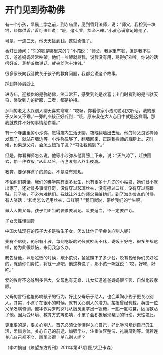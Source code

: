 # 开门见到弥勒佛

有一个小孩，早晨上学之前，到寺庙里，见到香灯法师，说：“师父，我捡到十块钱，给你供香。”香灯法师说：“哦，这么乖，拾金不昧。”小孩心满意足地走了。 

可是，一连三天，他天天捡到钱，这就奇怪了。 

香灯法师问：“你的钱是哪里来的？”小孩说：“师父，我家里有钱，但是我不快乐，爸爸妈妈常常吵架，他们一吵架就骂我，说我没有用，骂得好难听。你说的话很好听，我想听你说话，就来给你十块钱。” 

很多家长向我请教关于孩子的教育问题，我都会讲这个故事。 

踩到禅师肩膀上 

进寺庙，迎接你的是弥勒佛，笑口常开，感受到的是欢喜；出门时看到的是韦驮天将，感受到力的折服，二者，都是护持。 

乡间的老太太跟别人聊天喜欢寒暄：“哎呀，你看你家小孩又聪明又听话，我的孩子又笨又不乖。”一旁的小孩正好听到：“哦，原来我在大人心目中就是这样啊，那我就做件不好的事情给你看。” 

有一个寺庙里的小沙弥，觉得庙内生活无聊，夜晚翻墙出去玩，他的师父良宽禅师发现了，就站在墙边等。小沙弥玩够了，翻墙回来，正踩到禅师的肩膀上。这时候，如果是父母，会怎么跟孩子说？“可让我抓到了。” 

但是，你看禅师怎么说。他等小沙弥从他肩膀上下来，说：“天气凉了，赶快回去，加一件衣服。”从此以后，再也没有人外出夜游。 

教育，要保存孩子的颜面，不是没有规矩。 

不怕你们笑话，我们的佛学院有很多女生，也有很多十几岁的小姑娘，她们很小就出家了，还对很多事情好奇，没有穿过玻璃丝袜，没有擦过口红，没有穿过高跟鞋。孩子嘛，不必为难她们。我就让外出的师父带给她们。到了海关检查的时候，有人笑话：“和尚怎么还用丝袜、口红啊？”我们就说，带给我们的学生啊。 

做大人做父母，孩子们正当的要求要满足。爱要适当，不一定要严苛。 

子女天性懂回馈 

中国大陆现在的孩子大多是独生子女，怎么让他们学会关心别人呢? 

我有个信徒，他家有小孩，每到吃饭的时候就吵闹不休，说饭不好吃，很多年都这样，他为此很烦恼，来问我怎么办。 

我告诉他，以后吃饭的时候，跟小孩说，爸爸赚不了多少钱，没有钱给你们买好吃的，就请你们帮忙，将就一点吧。他这样说了，那小孩一听就说：“哎，好吃，好吃。” 

爱的教育不必说到多伟大，父母也有无奈，儿女知道爸爸妈妈很辛苦，自然比较孝顺。 

父母的言行也能影响孩子的行为，好比父母乐于助人，也会熏陶小孩子更关心别人。其实，小孩子在很小的时候，就有关心别人的潜力。某报曾经刊载，英国一位父亲发病昏倒，他年仅两岁的女儿从厨房里拿出一袋糖，一匙一匙喂食，因而救活了他。因为受环境、教育方式等影响，小孩子会积极展现帮助的行动，天性如此。 

更重要的是，要关心别人，首先必须让他懂得关心自己，好比学习规划自己的生活，爱惜身体，关心自己的前途，加强学业，注重仪容整洁，礼貌周到等。倘若连关心自己都不会，哪里谈得上关心别人呢？ 

（李冲摘自《瞭望东方周刊》2011年第47期 图/大卫卡森）